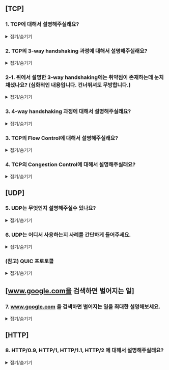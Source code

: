 ## [TCP]

### 1. TCP에 대해서 설명해주실래요?

<details>
<summary>접기/숨기기</summary>
<div markdown="1">

TCP는 데이터 전송/수신의 신뢰성을 보장하기 위한 전송계층의 연결지향형 프로토콜입니다.

TCP는 데이터의 신뢰성을 보장하기 위해서 대표적으로 아래의 4가지를 수행합니다.

* Segment마다 sequence number를 부여하여 데이터의 순서성을 보장합니다.
* Congestion Control을 이용해서 Network의 혼잡도를 고려하여 Sender의 Congestion window size를 조절함으로써 송신 속도를 제어합니다.
* Flow Control을 이용해서 Receiver측의 receive buffer 사이즈를 고려하여 Sender측의 송신 속도를 제어합니다.
* Segment의 Checksum field를 검증하여 해당 Segment에 비트에러가 없는지 검증합니다.

</div>
</details>

### 2. TCP의 3-way handshaking 과정에 대해서 설명해주실래요?

<details>
<summary>접기/숨기기</summary>
<div markdown="1">

![](./img/3-way-handshaking.png)

1. Client 측에서는 Server 측에 **SYN field**가 1로 채워진 segment를 전송합니다.
2. Server는 client 측으로부터 SYN Segment를 수신받으면 SYN+ACK segment를 client측에 송신합니다. 
그리고 state를 SYN_RECEIVED로 전환하고 Server 내부의 SYN Backlog Queue에 client측이 송신한 syn 정보를 저장해둡니다. 그리고 일정 시간동안 해당 syn이 해소되지 않으면 SYN+ACK을 재전송합니다.
특정 횟수동안 queue 내부의 SYN이 해소되지 않으면 해당 SYN을 expire시킵니다.
3. Client가 SYN+ACK을 수신하면 Server에 ACK을 전송합니다. 이 때 Server는 ACK에 대응하는 SYN을 SYN Backlog Queue를 탐색하여 expire시킵니다.

* 3-way handshaking 과정에서 Client, Server는 각각의 Sequence Number를 동시에 주고받습니다. 데이터의 시작점을 정확하게 알려야하니까요.
* Client는 마지막 ACK Segment에 Packet을 채워서 보낼 수 있습니다. 이를 piggy-bagging이라고 부릅니다.

</div>
</details>

### 2-1. 위에서 설명한 3-way handshaking에는 취약점이 존재하는데 눈치채셨나요? (심화적인 내용입니다. 건너뛰셔도 무방합니다.) 

<details>
<summary>접기/숨기기</summary>
<div markdown="1">

위의 전통적인 TCP 3-way handshaking 과정에서는 2가지의 문제점을 발견할 수 있습니다.

* DOS, DDOS **(Distributed DOS Attack)** 공격에 취약점을 가잡니다. (특히, SYN Flood Attack에 취약점을 가집니다.)
* 대용량 아키텍처를 운영하는 경우, 하나의 Cluster가 fallover 상태에 빠졌다가 recovery 될 때 fallback 과정에서 의도치않은 SYN Flood 현상을 받을 수 있습니다.

특히나 두번째 취약점 사례의 경우 대용량  아키텍처를 운영하는 가운데서 Kafka Cluster의 리커버리 과정에서 겪을수도 있는 문제입니다. **(실제로도 NHN측에서 이 현상으로 인해 고생을 했던적이 있다고 하기도하구요.)**

첫번째 사례의 경우 악의적인 사용자가 자신의 IP를 스푸핑해서 Server측에 SYN Segment만 전송하게 될 시, 서버측에서는 SYN Backlog Queue에 해당 SYN을 계속해서 적재하게됩니다. 
그 과정에서 Server측에서는 **SYN Backlog Queue 오버플로우** 현상을 발생시키게 되고, 이는 서비스 장애로 직결합니다.

해결 방식은 두가지입니다.

1. 운영중인 서버 가상머신에서 SYN Cookie 설정을 1로 설정합니다. 그렇게되면 SYN Backlog Queue가 비활성화되고, 대신에 SYN+ACK에서 SYN Cookie를 실어서 전송하게됩니다. 그리고 이를 수신한 Client는 ACK에 SYN Cookie를 같이 실어서 전송해야합니다.
2. 1번 방식에 더하여, Client와 Server의 가운데에 DDOS 방어장비를 설치합니다. 해당 장비는 신뢰가능한 SYN을 필터하여 SYN Proxy를 Server측에 전송합니다.

그러나 2번의 방식도 완벽하지는 않습니다. 아직도 DDOS 공격의 50%는 SYN Flood Attack이 주류를 이루니까요. 결국 Server는 SYN Proxy를 받더라도 SYN+ACK을 전송해야한다는 사실은 변함이 없고, DDOS 물량이 DDOS 방어장비의 수준을 넘어버리면 결국 서비스가 뻗을수밖에 없습니다.

그러나 1번의 방식만으로는 대용량 아키텍처에서 SYN Backlog Queue 오버플로우 현상에서는 자유로워질수는 있을걸로 기대합니다. SYN+ACK, ACK에 SYN Cookie를 실어야한다는 점에서 오버헤드가 발생할수는 있으나, 연결 단계에서 지연을 겪는게 낫지, Cluster의 장애가 다시 발생하는것보다는 낫다고 판단됩니다.

</div>
</details>

### 3. 4-way handshaking 과정에 대해서 설명해주실래요? 

<details>
<summary>접기/숨기기</summary>
<div markdown="1">

![](./img/4-way-handshaking.png)

1. Client는 FIN Segment를 보냅니다.
2. Server는 FIN을 수신받으면 ACK을 전송합니다.
3. Server는 ACK을 전송한 뒤에 일정 시간이 지난 후 FIN Segment를 Client에 전송합니다. Server측에서 아직 덜 전송한 Segment가 존재할 수 있기 때문입니다.
4. Client는 Server측의 FIN을 수신하면 ACK Segment를 전송하여 연결을 끊습니다.

</div>
</details>

### 3. TCP의 Flow Control에 대해서 설명해주실래요? 

<details>
<summary>접기/숨기기</summary>
<div markdown="1">

Receiver측이 Segment를 수신할 때 마다 자신의 rwnd **(Receive window size)** 를 피드백 해줌으로써 Sender가 이를 참조하여 송신하는 window의 사이즈를 조절하는 기법이다.

TCP는 파이프라이닝 기법을 이용해서 In-flight Packet을 window size만큼 보내는데, ACK이 돌아오는대로 window를 옮기는 **Slide Window** 방식으로 효율적인 데이터 전송을 합니다. 

</div>
</details>

### 4. TCP의 Congestion Control에 대해서 설명해주실래요? 

<details>
<summary>접기/숨기기</summary>
<div markdown="1">

Congestion Control은 Sender측이 현재 Network의 혼잡도를 고려하여 자신의 Congestion Window 사이즈를 조절하여 송신 패킷의 양을 조절하는 기법이다.

Congestion Control은 3개의 단계로 나누어지며, 이를 이해하기 위해서는 아래의 사전지식이 필요합니다.

* Accumulative ACKs: TCP는 데이터의 신뢰성을 보장하기 위해서 ACK을 누적 방식으로 주고받습니다. 이를 이용해서 네트워크의 장애를 탐지합니다.
* Duplicated ACKs: 같은 Seq num을 가지는 ACK이 중복되어서 수신되는 현상을 일컫습니다. TCP는 Accumulative ACK 정책을 따르기 때문에 ACK이 중복되어 발생하였다는 것은, 중간에 네트워크의 혼잡이 발생하였다는 뜻입니다. 일반적으로 3개의 중복 ACK이 발생하면 네트워크가 혼잡하다고 판단합니다.
* ssthresh: 임계치를 뜻합니다.

그러면 단계별로 설명을 드리겠습니다.

![](./img/Congestion-Control.png)

1. SS **(Slow Start)** : Congestion window size가 ssthresh에 도달할 때 까지 기하급수적으로 늘리는 단계입니다. 매번 cwnd를 2배로 올리는 단계입니다. 여기서 장애를 겪게되면 ssthresh를 절반으로 깎고 cwnd를 1로 초기화하고 SS를 다시 시작합니다.
2. Congestion Avoidance: cwnd가 ssthresh를 넘어서면 자신의 cwnd를 선형적으로 증가시키는 단계입니다. 일반적으로 window size를 매 타임마다 1씩 증가시킵니다. 
Congestion Avoidance 단계에서 장애가 발생시 두 가지의 선택지가 존재합니다.
* Fast Retransmission: 3-duplicated ACK이 Congestion Control 단계에서 벌어질 시 진입하는 단계입니다. 그저 네트워크가 혼잡하기 때문에 벌어진 현상이기 때문에 자신의 cwnd를 절반으로 깎고 cwnd를 증가시키면서 빠르게 장애복구를 하는 단계입니다.
* Slow Start 단계로 되돌아간다: Congestion Avoidance 단계에서 timeout이 발생할 시 선택하게되는 단계입니다. 이 때 ssthresh는 절반으로 깎고, cwnd는 1로 초기화되어서 처음부터 다시 시작합니다.

3. Fast Recovery: 위에서 설명한 그대로입니다. 3-duplicated ACK이 발생할 시 진입하는 단계입니다.

이 때 TCP는 Flow Control로 받은 rwnd 정보와 Congestion Control로 얻은 cwnd를 조합하여 자신의 송신 사이즈를 결정합니다. 일반적으로 min(cwnd, rwnd)로 결정합니다.

</div>
</details>

## [UDP]

### 5. UDP는 무엇인지 설명해주실수 있나요? 

<details>
<summary>접기/숨기기</summary>
<div markdown="1">

UDP는 TCP와는 다르게 **비연결지향형** 의 전송계층 프로토콜입니다. 다른 말로 Best-effort Protocol 이라고도 불립니다.

UDP가 가지는 특성은 다음과 같습니다.

* Flow/Congestion Control 과정이 없다. 즉, 신뢰성이 없는 프로토콜이다.
* 데이터를 Datagram 단위로 전송한다.
* 그래도 Checksum을 이용해서 Error Detection은 수행한다.

UDP는 TCP와는 다르게 신뢰성을 가지지 않고 데이터를 전송하기 때문에 Transport layer에서 에러를 해결하지 않습니다. 따라서 상위 계층인 application layer에서 잘못된 데이터에 대한 해결을 해야하는 불편함이 존재합니다.

</div>
</details>

### 6. UDP는 어디서 사용하는지 사례를 간단하게 들어주세요. 

<details>
<summary>접기/숨기기</summary>
<div markdown="1">

UDP는 신뢰성을 보장하기 어려운 프로토콜이지만, 비연결지향이라는 점에서
1. 전송만 하고 피드백을 받지않아도 되는 서비스
2. 신뢰성이 굳이 필요가 없는 서비스

에서 사용이 됩니다.

사례를 들자면 다음과 같습니다.

* ICMP: 인터넷 제어 메시지 프로토콜로, OS 상에서 오류메시지를 주고받는데 주로 사용되는 프로토콜이다.
* DNS: Domain Name Service로, 주어진 Domain Name과 주어진 IP를 상호치환하는데 사용하는 서비스입니다. 이 서비스에 대해서는 Client가 굳이 연결을 맺을 이유가 없기 때문에 UDP로 주로 서비스됩니다. 그러나, DNS도 UDP 전송 사이즈 제한을 넘게되면 TCP를 사용하는 경우가 간혹 있습니다.

</div>
</details>

### (참고) QUIC 프로토콜 

<details>
<summary>접기/숨기기</summary>
<div markdown="1">

최근에 Google에서 2015년에 발표한 전송계층의 프로토콜입니다. UDP를 기반으로 만들어냈으나, UDP와는 아래의 차이점을 보입니다.

* UDP와는 다르게 3-way handshaking 과정이 존재합니다. 그러나 TCP와의 3-way handshaking 과정에 차이가 있는데, TCP의 3-way handshaking은 마지막 ACK 에서만 piggy-bagging이 가능했으나, 
QUIC의 3-way handshaking은 처음 단게부터 데이터를 piggy-bagging 할 수 있습니다. 따라서 성능이 높습니다.
* 매번 3-way handshaking을 통해서 커넥션을 맺는 것이 아니라 **커넥션 정보를 캐싱하여 커넥션이 필요할 때 마다 꺼내쓰는 방식입니다.** 따라서 3-way handshaking으로 인한 오버헤드가 줄어듭니다.
* 독립 스트림이 아닌 **멀티 스트림**을 기반으로 Datagram을 전송합니다. 따라서 기존의 TCP의 경우 **단일 스트림에서 데이터가 손실되면 바로 리커버리에 들어가는 반면, QUIC은 멀티 스트림 환경에서 동작하기 때문에 한 스트림에서 문제가 생기면 다른 스트림은 별개이기 때문에 성능이 높습니다.**

그리고 현재 Google은 이러한 QUIC 프로토콜을 이용해서 자사 서비스에 HTTP/3.0을 도입하였습니다.

</div>
</details>

## [www.google.com을 검색하면 벌어지는 일]

### 7. **www.google.com** 을 검색하면 벌어지는 일을 최대한 설명해보세요.  

<details>
<summary>접기/숨기기</summary>
<div markdown="1">

우선 HTTP, TCP/IP, Ethernet을 이용한다고 가정하겠습니다. 그리고 중간에 프록시 서버또한 없다는 가정하에 설명을 드리도록 하겠습니다.

첫번째로 해야할 일은, 3-way handshaking 과정을 통해서 저의 컴퓨터와 구글 서버 간에 커넥션을 맺어야합니다. 그러기 위해서 저의 컴퓨터에서는 저의 컴퓨터 포트, IP, MAC 주소 그리고 구글 서버의 포트, IP, MAC 주소가 필요합니다.

저의 컴퓨터 정보는 제 컴퓨터가 스스로 잘 알고있기 때문에 생략하고(사실 자신의 IP도 DHCP를 통해 받아야하지만, 생략하겠습니다), 구글 서버의 포트는 80번으로 well-known 이기 때문에 알아야할 정보는 구글 서버의 IP 주소와 MAC 주소입니다.

우선 구글 서버의 IP부터 찾아야합니다. OS에 DNS 캐시부터 일단 뒤져서 구글 서버의 DNS가 캐시가 되어있는지부터 검사합니다. 만일 캐시된 정보가 있다면 해당 DNS 캐시에서 IP 주소를 따와서 IP Header에 넣어주고, 만일 없다면 우선 DNS를 통해 구글 서버의 IP를 찾아와야합니다.

DNS 서비스의 경우 UDP 기반입니다. 따라서 별도의 커넥션 과정은 없으며 바로 http 요청을 이용해서 데이터를 가져오면 됩니다.

DNS에서 구글 서버의 IP를 가져오는데 성공하였다면, 이 정보를 이용하여 IP 헤더에 해당 IP 주소를 목적지 IP에 채웁니다.

ARP 프로토콜을 이용해서 자신의 컴퓨터 공유기의 MAC 주소를 알아냈다면, 해당 request를 공유기를 통해서 밖으로 내보내면 됩니다. 이 과정에서 자신의 컴퓨터는 private ip를 사용하고있는 입장이기 때문에 NAT를 통해서 공인 ip로 치환한 다음에 밖으로 보내게 됩니다.

그리고 라우터를 떠도는 해당 요청은 구글 서버에 도달하기 전에 ARP 프로토콜을 이용해서 구글 서버의 MAC 주소를 취득한 다음에 구글 서버의 application layer까지 요청이 올라간 다음 구글 서버에서는 SYN + ACK을 저의 컴퓨터로 보냅니다. 이 과정은 지금까지 해왔던 과정의 역순입니다.

이러한 일련의 과정을 통해서 저의 컴퓨터와 구글 서버 간의 커넥션이 맺어졌다면 html 파일을 구글 서버측에 요청합니다. 이 때도 이전에 시행하였던 과정의 반복입니다.

구글 서버측에서 html 파일을 response에 실어서 보냈다면, 이를 저의 컴퓨터에서 받고난 다음, 4-way handshaking 과정을 통해서 커넥션을 끊습니다.

> **만일 Proxy Server가 있다는 가정을 깔게된다면 제 컴퓨터에서 쏘아진 request는 구글 서버에 도달하는 것이 아닌, 프록시 서버로 도달합니다. 그리고 프록시 서버에 원하는 요청이 존재하는지 확인한 다음, 없다면 프록시 서버에서 구글 서버로 요청을 날려서 html을 취득한 다음, 그것을 다시 저의 컴퓨터로 전송하는 방식이 될겁니다.**

</div>
</details>

## [HTTP]

### 8. HTTP/0.9, HTTP/1, HTTP/1.1, HTTP/2 에 대해서 설명해주실래요?

<details>
<summary>접기/숨기기</summary>
<div markdown="1">

1. **HTTP/0.9**

HTTP/0.9는 HTTP의 초기 버전입니다. Body는 무조건 html을 이용해서 통신을 해야했으며, 1개의 요청이 처리되면 tcp 커넥션이 끊어지는 방식으로 동작하였습니다.

2. **HTTP/1.0**

HTTP/0.9에서 약간 개선되었습니다. Http Header라는 것이 새로 생겨서 이제는 Body를 다양하게 수신할 수 있게 되었습니다.

그러나 하나의 TCP 커넥션 당 1개의 리퀘스트만을 처리할 수 있다는 점을 달라진게 없습니다.

3. **HTTP/1.1**

이제는 1개의 TCP 커넥션 당 1개 이상의 리퀘스트를 처리할 수 있도록 개선되었습니다. TCP처럼 **타임아웃** 이라는 것을 두어서, 하나의 커넥션에서 request간의 간격이 타임아웃이 이내이면 request를 해당 커넥션을 이용해서 계속 처리할 수 있습니다.

그리고 해당 프로토콜 버전부터 TCP에서 지원하던 파이프라이닝 기법이 HTTP 에서도 적용이 되기 시작하였습니다. 따라서 HTTP의 성능이 매우 향상되었습니다.

그러나 HTTP/1.1에도 문제는 크게 두 가지가 있었습니다.

* 파이프라이닝을 통해서 전달되는 여러 요청이 공통된 헤더를 가진 경우, 해당 헤더의 반복을 묵인하고 전달한다는 것입니다. 이는 오버헤드를 불러일으킵니다.
* 파이프라이닝을 수행하기는 하지만, 독립 스트림에서 이뤄집니다. 따라서 선행되는 요청에 블락이 걸리면 뒤의 요청의 처리가 미뤄지는 **Line of Blocking** 현상이 발생했습니다.

4. **HTTP/2.0**

HTTP/2.0에서는 위의 두 가지 문제가 어느 정도 해결되었습니다. 바로 아래의 특징 덕분입니다.

* HTTP의 헤더와 바디를 분리해서 전송하는게 가능해졌습니다.
* 기존의 HTTP/1.1 까지는 플레인 텍스트를 통해서 전달이 되었습니다. 그러나 HTTP/2.0 부터는 플레인 텍스트가 아닌 바이너리 텍스트로 변환되어 전달되기 때문에 속도의 성능이 향상되었습니다.
* 공통된 헤더에 대해서는 헤더를 압축해서 전달하는게 가능해졌습니다. 따라서 오버헤드가 줄어들었습니다.
* 헤더와 바디가 분리되어 있다보니 다른 요청이 또다른 요청 사이에 끼어드는 것이 가능해졌습니다. 그리고 수신자 측에서는 이를 de-multiplexing 하여 처리를 하면 되기 때문에 Line of Blocking이 해결되었습니다.
* Server push 기능이 추가되었습니다. 따라서 커넥션이 유지된다면 Client가 요청을 하지 않더라도 서버측에서 client로 정보를 밀어넣는게 가능해졌습니다. 

</div>
</details>